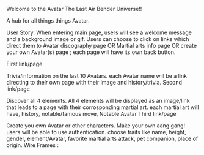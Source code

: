 Welcome to the Avatar The Last Air Bender Universe!!

A hub for all things things Avatar.

User Story: When entering main page, users will see a welcome message and a background image or gif. Users can choose to click on links which direct them to Avatar discography page OR Martial arts info page OR create your own Avatar(s) page ; each page will have its own back button.

First link/page

Trivia/information on the last 10 Avatars.
each Avatar name will be a link directing to their own page with their image and history/trivia.
Second link/page

Discover all 4 elements.
All 4 elements will be displayed as an image/link that leads to a page with their corrosponding martial art.
each martial art will have, history, notable/famous move, Notable Avatar
Third link/page

Create you own Avatar or other characters. Make your own aang gang!
users will be able to use authentication.
choose traits like name, height, gender, element/Avatar, favorite martial arts attack, pet companion, place of origin.
Wire Frames :
